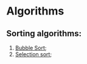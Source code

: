 # Algorithms

## Sorting algorithms:

1. [Bubble Sort](https://github.com/Oleh-Hrytsyk/Algorithms/tree/master/Bubble_sort);
2. [Selection sort](https://github.com/Oleh-Hrytsyk/Algorithms/tree/master/Selection_sort);